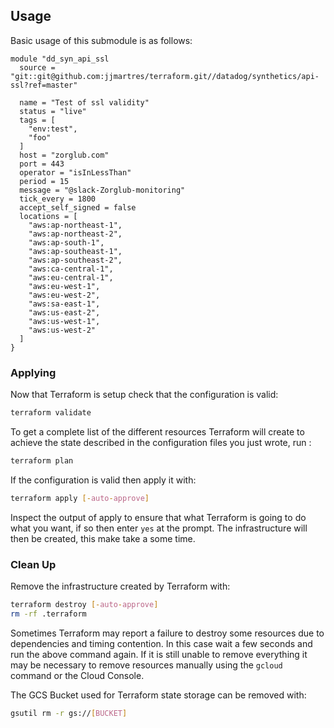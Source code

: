 ## Usage
Basic usage of this submodule is as follows:

```hcl
module "dd_syn_api_ssl
  source = "git::git@github.com:jjmartres/terraform.git//datadog/synthetics/api-ssl?ref=master"

  name = "Test of ssl validity"
  status = "live"
  tags = [
    "env:test",
    "foo"
  ]
  host = "zorglub.com"
  port = 443
  operator = "isInLessThan"
  period = 15
  message = "@slack-Zorglub-monitoring"
  tick_every = 1800
  accept_self_signed = false
  locations = [
    "aws:ap-northeast-1",
    "aws:ap-northeast-2",
    "aws:ap-south-1",
    "aws:ap-southeast-1",
    "aws:ap-southeast-2",
    "aws:ca-central-1",
    "aws:eu-central-1",
    "aws:eu-west-1",
    "aws:eu-west-2",
    "aws:sa-east-1",
    "aws:us-east-2",
    "aws:us-west-1",
    "aws:us-west-2"
  ]
}
```

### Applying

Now that Terraform is setup check that the configuration is valid:

```bash
terraform validate 
```

To get a complete list of the different resources Terraform will create to achieve the state described in the configuration files you just wrote, run :

```bash
terraform plan
```

If the configuration is valid then apply it with:

```bash
terraform apply [-auto-approve]
```

Inspect the output of apply to ensure that what Terraform is going to do what you want, if so then enter `yes` at the prompt.
The infrastructure will then be created, this make take a some time.


### Clean Up

Remove the infrastructure created by Terraform with:

```bash
terraform destroy [-auto-approve]
rm -rf .terraform
```

Sometimes Terraform may report a failure to destroy some resources due to dependencies and timing contention.
In this case wait a few seconds and run the above command again. If it is still unable to remove everything it may be necessary to remove resources manually using the `gcloud` command or the Cloud Console.

The GCS Bucket used for Terraform state storage can be removed with:

```bash
gsutil rm -r gs://[BUCKET]
```